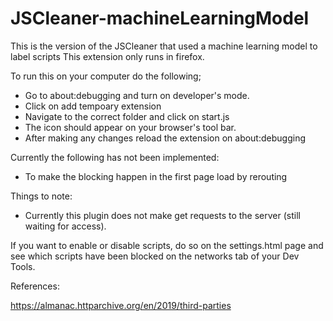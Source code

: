 # JSCleaner-machineLearningModel
This is the version of the JSCleaner that used a machine learning model to label scripts
This extension only runs in firefox.

To run this on your computer do the following; 
- Go to about:debugging and turn on developer's mode.
- Click on add tempoary extension
- Navigate to the correct folder and click on start.js
- The icon should appear on your browser's tool bar.
- After making any changes reload the extension on about:debugging


Currently the following has not been implemented:
- To make the blocking happen in the first page load by rerouting

Things to note:
- Currently this plugin does not make get requests to the server (still waiting for access).

If you want to enable or disable scripts, do so on the settings.html page and see which scripts have been blocked on the networks tab of your Dev Tools. 


References: 

https://almanac.httparchive.org/en/2019/third-parties

